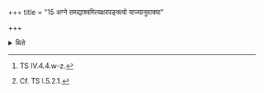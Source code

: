 +++
title = "15 अग्ने तमद्याश्वमित्यक्षरपङ्क्त्यो याज्यानुवाक्या"

+++

<details><summary>थिते</summary>

15. The verses beginning with agne tamadyāsvam[^1] in Akṣarapaṅkti(-metre) should be used[^2] as the invitatory and offering verses—two for the offering to Agni and two for the Sviṣṭakr̥t(-offering).   


[^1]: TS IV.4.4.w-z.  


[^2]: Cf. TS I.5.2.1.
</details>
